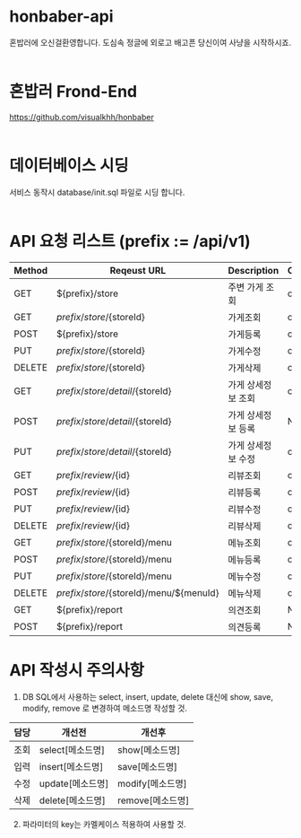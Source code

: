 # honbaber-api
혼밥러에 오신걸환영합니다. 도심속 정글에 외로고 배고픈 당신이여 사냥을 시작하시죠.
<br/><br/>
# 혼밥러 Frond-End
https://github.com/visualkhh/honbaber
<br/><br/>
# 데이터베이스 시딩
서비스 동작시 database/init.sql 파일로 시딩 합니다.
<br/><br/>
# API 요청 리스트 (prefix := /api/v1)
| Method | Reqeust URL                               | Description   | Complete |
|--------|-------------------------------------------|---------------|----------|
| GET    | ${prefix}/store                           | 주변 가게 조회    | ok      |
| GET    | ${prefix}/store/${storeId}                | 가게조회         | ok      |
| POST   | ${prefix}/store                           | 가게등록         | ok      |
| PUT    | ${prefix}/store/${storeId}                | 가게수정         | ok      |
| DELETE | ${prefix}/store/${storeId}                | 가게삭제         | ok      |
| GET    | ${prefix}/store/detail/${storeId}         | 가게 상세정보 조회 | ok      |
| POST   | ${prefix}/store/detail/${storeId}         | 가게 상세정보 등록 | Not yet |
| PUT    | ${prefix}/store/detail/${storeId}         | 가게 상세정보 수정 | ok      |
| GET    | ${prefix}/review/${id}                    | 리뷰조회         | ok      |
| POST   | ${prefix}/review/${id}                    | 리뷰등록         | ok      |
| PUT    | ${prefix}/review/${id}                    | 리뷰수정         | ok      |
| DELETE | ${prefix}/review/${id}                    | 리뷰삭제         | ok      |
| GET    | ${prefix}/store/${storeId}/menu           | 메뉴조회         | ok      |
| POST   | ${prefix}/store/${storeId}/menu           | 메뉴등록         | ok      |
| PUT    | ${prefix}/store/${storeId}/menu           | 메뉴수정         | ok      |
| DELETE | ${prefix}/store/${storeId}/menu/${menuId} | 메뉴삭제         | ok      |
| GET    | ${prefix}/report                          | 의견조회         | Not yet |
| POST   | ${prefix}/report                          | 의견등록         | Not yet |

# API 작성시 주의사항
1. DB SQL에서 사용하는 select, insert, update, delete 대신에 show, save, modify, remove 로 변경하여 메소드명 작성할 것.

| 담당 | 개선전          | 개선후           |
|-----|---------------|----------------|
| 조회 | select[메소드명] | show[메소드명]   |
| 입력 | insert[메소드명] | save[메소드명]   |
| 수정 | update[메소드명] | modify[메소드명] |
| 삭제 | delete[메소드명] | remove[메소드명] |
2. 파라미터의 key는 카멜케이스 적용하여 사용할 것.
